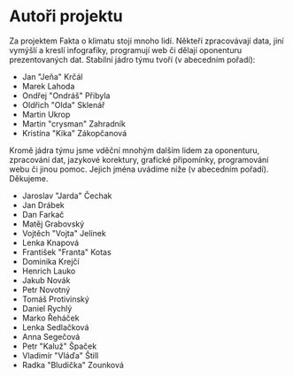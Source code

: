 # Autoři projektu

Za projektem Fakta o klimatu stojí mnoho lidí. Někteří zpracovávají data, jiní vymýšlí a kreslí infografiky, programují web či dělají oponenturu prezentovaných dat. Stabilní jádro týmu tvoří (v abecedním pořadí):

* Jan "Jeňa" Krčál
* Marek Lahoda
* Ondřej "Ondráš" Přibyla
* Oldřich "Olda" Sklenář
* Martin Ukrop
* Martin "crysman" Zahradník
* Kristína "Kika" Zákopčanová

Kromě jádra týmu jsme vděční mnohým dalším lidem za oponenturu, zpracování dat, jazykové korektury, grafické připomínky, programování webu či jinou pomoc. Jejich jména uvádíme níže (v abecedním pořadí). Děkujeme.

* Jaroslav "Jarda" Čechak
* Jan Drábek
* Dan Farkač
* Matěj Grabovský
* Vojtěch "Vojta" Jelínek
* Lenka Knapová
* František "Franta" Kotas
* Dominika Krejčí
* Henrich Lauko
* Jakub Novák
* Petr Novotný
* Tomáš Protivinský
* Daniel Rychlý
* Marko Řeháček
* Lenka Sedlačková
* Anna Segečová
* Petr "Kaluž" Špaček
* Vladimír "Vláďa" Štill
* Radka "Bludička" Zounková
